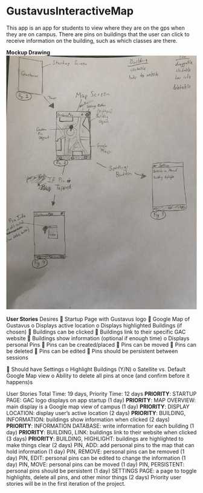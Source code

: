 # GustavusInteractiveMap

This app is an app for students to view where they are on the gps when they are on campus. There are pins 
on buildings that the user can click to receive information on the building, such as which classes are there.


**Mockup Drawing**
![](/Images/ahh.jpeg)

**User Stories**
Desires
 Startup Page with Gustavus logo
 Google Map of Gustavus
o Displays active location
o Displays highlighted Buildings (if chosen)
 Buildings can be clicked
 Buildings link to their specific GAC website
 Buildings show information (optional if enough time)
o Displays personal Pins
 Pins can be created/placed
 Pins can be moved
 Pins can be deleted
 Pins can be edited
 Pins should be persistent between sessions

 Should have Settings
o Highlight Buildings (Y/N)
o Satellite vs. Default Google Map view
o Ability to delete all pins at once (and confirm before it happens)s

User Stories Total Time: 19 days, Priority Time: 12 days
**PRIORITY**: STARTUP PAGE: GAC logo displays on app startup (1 day)
**PRIORITY**: MAP OVERVIEW: main display is a Google map view of campus (1 day)
**PRIORITY**: DISPLAY LOCATION: display user’s active location (2 days)
**PRIORITY**: BUILDING, INFORMATION: buildings show information when clicked (2 days)
**PRIORITY**: INFORMATION DATABASE: write information for each building (1 day)
**PRIORITY**: BUILDING, LINK: buildings link to their website when clicked (3 days)
**PRIORITY**: BUILDING, HIGHLIGHT: buildings are highlighted to make things clear (2 days)
PIN, ADD: add personal pins to the map that can hold information (1 day)
PIN, REMOVE: personal pins can be removed (1 day)
PIN, EDIT: personal pins can be edited to change the information (1 day)
PIN, MOVE: personal pins can be moved (1 day)
PIN, PERSISTENT: personal pins should be persistent (1 day)
SETTINGS PAGE: a page to toggle highlights, delete all pins, and other minor things (2 days)
Priority user stories will be in the first iteration of the project.
